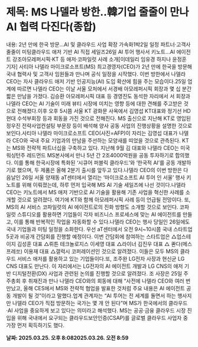 # **제목: MS 나델라 방한..韓기업 줄줄이 만나 AI 협력 다진다(종합)**

  내용: 2년 만에 한국 방문…AI 및 클라우드 사업 확장 가속화1박2일 일정 파트너·고객사 줄줄이 미팅클라우드 애저 기반 AI 직접 세일즈26일 AI 투어 행사서 키노트…AI 에이전트 강조아모레퍼시픽·KT 등 애저·코파일럿 사례 소개[이데일리 임유경 하지나 윤정훈 기자] 사티아 나델라 마이크로소프트(MS) 최고경영자(CEO)가 2년 만에 한국을 방문해 국내 협력사 및 고객사 임원들과 만나며 공식 일정을 시작했다. 이번 방한에서 나델라 CEO는 자사 클라우드 애저 기반 인공지능(AI) 도입 확산에 힘을 주는 모습이다.25일 업계에 따르면 나델라 CEO는 이날 서울 모처에서 서경배 아모레퍼시픽 회장과 몇 십 분간 짧은 만남을 가졌다. 김승환 아모레퍼시픽 대표 등 경영진도 동석한 자리에서 서 회장과 나델라 CEO는 AI 기술이 미래 뷰티 시장에 미치는 영향 등에 대한 견해를 주고받은 것으로 전해졌다.이후 오후 5시쯤 서울 KT 광화문 사옥에서 김영섭 KT대표와 정기선 HD현대 수석부회장 등과 회동을 가진 것으로 전해진다. MS 출신으로 지난해 KT로 영입된 정우진 전략사업컨설팅 부문장 등이 배석해 양사 공동 사업의 진행상황을 설명한 것으로 보인다.사티아 나델라 마이크로소프트 CEO(사진=AFP)이 자리는 김영섭 대표가 나델라 CEO와 국내 주요 기업과의 만남을 주선하는 모양새를 띠었을 것으로 관측된다. KT는 MS와 전략적 파트너십을 구축하고 있다. 지난해 9월 김 대표와 나델라 CEO는 미국 워싱턴주 레드먼드 MS본사에서 만나 5년 간 2조4000억원을 공동 투자하기로 합의했다. 이를 통해 한국시장에 특화된 ‘시큐어 퍼블릭 클라우드’와 ‘한국적 AI’를 공동 개발하기로 했으며, 두 제품은 올해 2분기 출시를 앞두고 있다.나델라 CEO의 이번 방한은 다음날인 26일 서울 양재동 aT센터에서 열리는 ‘마이크로소프트 AI 투어 인 서울’ 행사 키노트를 위해 이뤄졌는데, 하루 먼저 입국해 MS AI 기술 세일즈에 나선 것이다.나델라 CEO는 키노트에서 MS 애저 기반으로 AI 기술을 활용해 기존 사업을 혁신한 사례를 소개할 것으로 알려졌다. 여기에 KT와 함께 아모레퍼시픽 사례 등이 언급될 전망이다. 또, MS의 AI 서비스 코파일럿의 AI 에이전트로의 진화 방향도 소개할 것으로 보인다. 코파일럿 스튜디오를 활용하면 기업들이 각자 비즈니스 프로세스에 맞는 AI 에이전트를 만들고, 이를 통해 반복적인 작업을 자동화할 수 있다.나델라 CEO는 행사 당일인 26일에도 국내 기업들과 미팅 일정을 소화한다. 우선 aT센터에서 오전 9시~10시쯤 국내 스타트업 5곳과 비공개 간담회를 진행할 예정이다. 이번 간담회에 참여하는 스타트업은 △업스테이지 김성훈 대표 △뤼튼 테크놀로지스 이세영 대표 △라이너 김진우 대표 △ 콴다(메스프레쏘) 이용재 대표 △갤럭시 코퍼레이션인 것으로 알려졌다. 이들은 모두 MS의 클라우드 서비스 애저를 활용하고 있는 기업들이다.또, 조주완 LG전자 사장과 현신균 LG CNS 대표도 만난다. 이 자리에서는 LG전자의 AI 에이전트 개발과 LG CNS의 애저 기반 디지털전환(DX) 사업과 관련된 논의를 진행할 것으로 알려졌다. 조 사장은 25일 주주총회 후 취재진과 만나 나델라 CEO와의 회동에 대해 “사전에 나델라 CEO와 여러 번 만났고, 올해 CES에서 MS와 전략적 협업을 발표한 것처럼 주요 내용은 AI 에이전트 공동 개발이 될 것”이라고 말했다.업계 관계자는 “AI 투어는 전 세계를 돌면서 하는 행사지만 나델라 CEO가 직접 방문하는 국가는 몇 개 안 된다”며 MS가 한국에서의 클라우드·AI 사업을 중요하게 보고 있다는 의미라고 해석했다. MS는 공공·금융 클라우드 시장 진입을 위해 국내에서 요구되는 클라우드보안인증(CSAP)를 글로벌 클라우드 사업자 중 가장 먼저 획득하기도 했다.

  **날짜: 2025.03.25. 오후 8:082025.03.26. 오전 8:59**